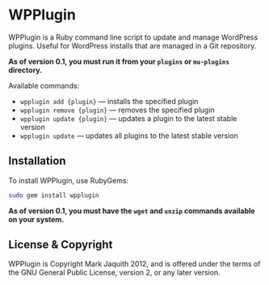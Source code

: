 # WPPlugin

WPPlugin is a Ruby command line script to update and manage WordPress plugins. Useful for WordPress installs that are managed in a Git repository.

**As of version 0.1, you must run it from your `plugins` or `mu-plugins` directory.**

Available commands:

* `wpplugin add {plugin}` — installs the specified plugin
* `wpplugin remove {plugin}` — removes the specified plugin
* `wpplugin update {plugin}` — updates a plugin to the latest stable version
* `wpplugin update` — updates all plugins to the latest stable version

## Installation

To install WPPlugin, use RubyGems:

```bash
sudo gem install wpplugin
```

**As of version 0.1, you must have the `wget` and `unzip` commands available on your system.**

## License & Copyright

WPPlugin is Copyright Mark Jaquith 2012, and is offered under the terms of the GNU General Public License, version 2, or any later version.